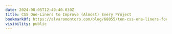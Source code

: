 ```yaml
---
date: 2024-08-05T12:49:40.030Z
title: CSS One-Liners to Improve (Almost) Every Project
bookmarkOf: https://alvaromontoro.com/blog/68055/ten-css-one-liners-for-almost-every-project
visibility: public
---
```

